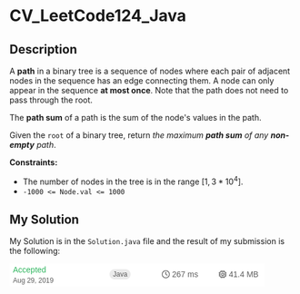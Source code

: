 # CV_LeetCode124_Java
## Description

A **path** in a binary tree is a sequence of nodes where each pair of adjacent nodes in the sequence has an edge connecting them. A node can only appear in the sequence **at most once**. Note that the path does not need to pass through the root.

The **path sum** of a path is the sum of the node's values in the path.

Given the `root` of a binary tree, return _the maximum **path sum** of any **non-empty** path_.

**Constraints:**

- The number of nodes in the tree is in the range $`[1, 3 * 10^4]`$.
- `-1000 <= Node.val <= 1000`
## My Solution

My Solution is in the `Solution.java` file and the result of my submission is the following:

![Submissionresults](assets/images/submission124_Java.png)
